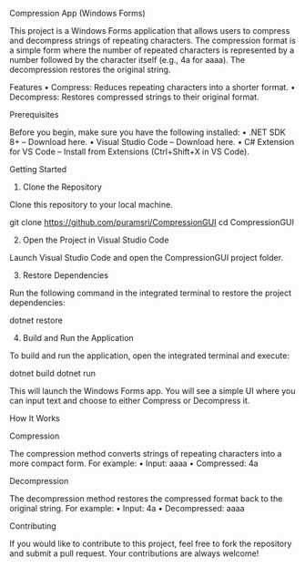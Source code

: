 Compression App (Windows Forms)

This project is a Windows Forms application that allows users to compress and decompress strings of repeating characters. The compression format is a simple form where the number of repeated characters is represented by a number followed by the character itself (e.g., 4a for aaaa). The decompression restores the original string.

Features
	•	Compress: Reduces repeating characters into a shorter format.
	•	Decompress: Restores compressed strings to their original format.

Prerequisites

Before you begin, make sure you have the following installed:
	•	.NET SDK 8+ – Download here.
	•	Visual Studio Code – Download here.
	•	C# Extension for VS Code – Install from Extensions (Ctrl+Shift+X in VS Code).

Getting Started

1. Clone the Repository

Clone this repository to your local machine.

git clone https://github.com/puramsri/CompressionGUI
cd CompressionGUI

2. Open the Project in Visual Studio Code

Launch Visual Studio Code and open the CompressionGUI project folder.

3. Restore Dependencies

Run the following command in the integrated terminal to restore the project dependencies:

dotnet restore

4. Build and Run the Application

To build and run the application, open the integrated terminal and execute:

dotnet build
dotnet run

This will launch the Windows Forms app. You will see a simple UI where you can input text and choose to either Compress or Decompress it.

How It Works

Compression

The compression method converts strings of repeating characters into a more compact form. For example:
	•	Input: aaaa
	•	Compressed: 4a

Decompression

The decompression method restores the compressed format back to the original string. For example:
	•	Input: 4a
	•	Decompressed: aaaa

Contributing

If you would like to contribute to this project, feel free to fork the repository and submit a pull request. Your contributions are always welcome!
